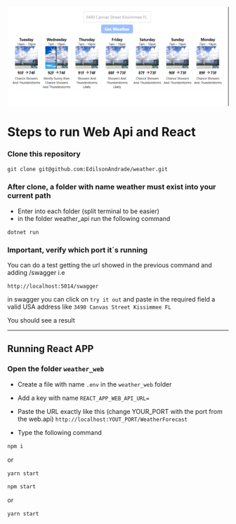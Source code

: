 ![alt text](https://github.com/EdilsonAndrade/weather/blob/main/weatherapp.png)

# Steps to run Web Api and React

### Clone this repository

```
git clone git@github.com:EdilsonAndrade/weather.git
```

### After clone, a folder with name weather must exist into your current path

- Enter into each folder (split terminal to be easier)
- in the folder weather_api run the following command

```
dotnet run
```

### Important, verify which port it´s running

You can do a test getting the url showed in the previous command
and adding /swagger i.e

```
http://localhost:5014/swagger
```

in swagger you can click on `try it out` and paste in the required field a valid USA address like `3490 Canvas Street Kissimmee FL`

You should see a result

---

## Running React APP

### Open the folder `weather_web`

- Create a file with name `.env` in the `weather_web` folder
- Add a key with name `REACT_APP_WEB_API_URL=`
- Paste the URL exactly like this (change YOUR_PORT with the port from the web.api)
  `http://localhost:YOUT_PORT/WeatherForecast`

- Type the following command

```javascript
npm i
```

or

```javascript
yarn start
```

```javascript
npm start
```

or

```javascript
yarn start
```
